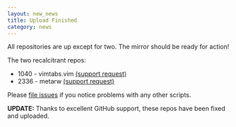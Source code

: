 ```yaml
---
layout: new_news
title: Upload Finished
category: news
---
```


All repositories are up except for two.  The mirror should
be ready for action!

The two recalcitrant repos:

 * 1040 - vimtabs.vim [(support request)](http://support.github.com/discussions/repos/4546-cant-create-repository)
 * 2336 - metarw [(support request)](http://support.github.com/discussions/repos/4545-cant-push-to-repository)

Please [file issues](http://github.com/vim-scripts/vim-scraper/issues)
if you notice problems with any other scripts.

**UPDATE:** Thanks to excellent GitHub support, these repos have been fixed and uploaded.
